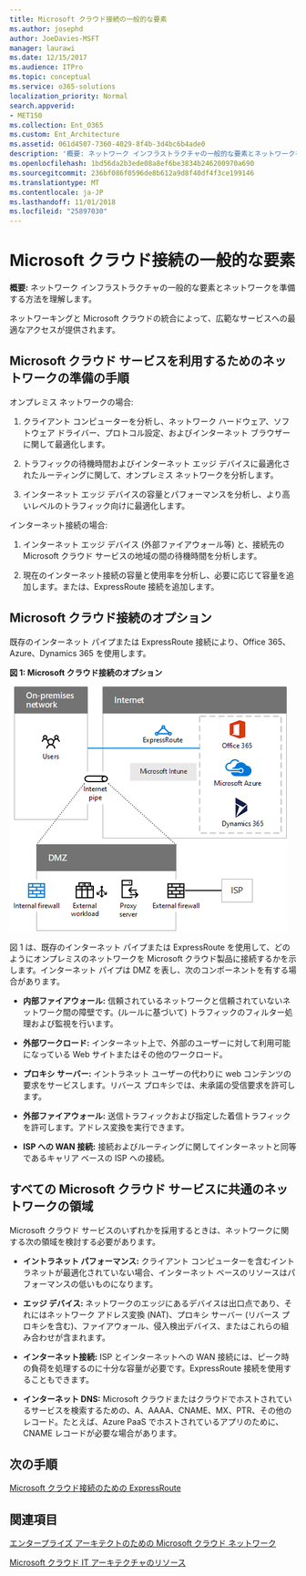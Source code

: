 ```yaml
---
title: Microsoft クラウド接続の一般的な要素
ms.author: josephd
author: JoeDavies-MSFT
manager: laurawi
ms.date: 12/15/2017
ms.audience: ITPro
ms.topic: conceptual
ms.service: o365-solutions
localization_priority: Normal
search.appverid:
- MET150
ms.collection: Ent_O365
ms.custom: Ent_Architecture
ms.assetid: 061d4507-7360-4029-8f4b-3d4bc6b4ade0
description: '概要: ネットワーク インフラストラクチャの一般的な要素とネットワークを準備する方法を理解します。'
ms.openlocfilehash: 1bd56da2b3ede08a8ef6be3834b246200970a690
ms.sourcegitcommit: 236bf086f0596de8b612a9d8f40df4f3ce199146
ms.translationtype: MT
ms.contentlocale: ja-JP
ms.lasthandoff: 11/01/2018
ms.locfileid: "25897030"
---
```

# <a name="common-elements-of-microsoft-cloud-connectivity"></a>Microsoft クラウド接続の一般的な要素

 **概要:** ネットワーク インフラストラクチャの一般的な要素とネットワークを準備する方法を理解します。
  
ネットワーキングと Microsoft クラウドの統合によって、広範なサービスへの最適なアクセスが提供されます。
  
## <a name="steps-to-prepare-your-network-for-microsoft-cloud-services"></a>Microsoft クラウド サービスを利用するためのネットワークの準備の手順
<a name="steps"> </a>

オンプレミス ネットワークの場合:
  
1. クライアント コンピューターを分析し、ネットワーク ハードウェア、ソフトウェア ドライバー、プロトコル設定、およびインターネット ブラウザーに関して最適化します。
    
2. トラフィックの待機時間およびインターネット エッジ デバイスに最適化されたルーティングに関して、オンプレミス ネットワークを分析します。
    
3. インターネット エッジ デバイスの容量とパフォーマンスを分析し、より高いレベルのトラフィック向けに最適化します。
    
インターネット接続の場合:
  
1. インターネット エッジ デバイス (外部ファイアウォール等) と、接続先の Microsoft クラウド サービスの地域の間の待機時間を分析します。
    
2. 現在のインターネット接続の容量と使用率を分析し、必要に応じて容量を追加します。または、ExpressRoute 接続を追加します。
    
## <a name="microsoft-cloud-connectivity-options"></a>Microsoft クラウド接続のオプション
<a name="steps"> </a>

既存のインターネット パイプまたは ExpressRoute 接続により、Office 365、Azure、Dynamics 365 を使用します。
  
**図 1: Microsoft クラウド接続のオプション**

![図 1:Microsoft クラウド接続のオプション](media/Network-Poster/CommonElements.png)

  
図 1 は、既存のインターネット パイプまたは ExpressRoute を使用して、どのようにオンプレミスのネットワークを Microsoft クラウド製品に接続するかを示します。インターネット パイプは DMZ を表し、次のコンポーネントを有する場合があります。
  
- **内部ファイアウォール:** 信頼されているネットワークと信頼されていないネットワーク間の障壁です。(ルールに基づいて) トラフィックのフィルター処理および監視を行います。
    
- **外部ワークロード:** インターネット上で、外部のユーザーに対して利用可能になっている Web サイトまたはその他のワークロード。
    
- **プロキシ サーバー:** イントラネット ユーザーの代わりに web コンテンツの要求をサービスします。リバース プロキシでは、未承諾の受信要求を許可します。
    
- **外部ファイアウォール:** 送信トラフィックおよび指定した着信トラフィックを許可します。アドレス変換を実行できます。
    
- **ISP への WAN 接続:** 接続およびルーティングに関してインターネットと同等であるキャリア ベースの ISP への接続。
    
## <a name="areas-of-networking-common-to-all-microsoft-cloud-services"></a>すべての Microsoft クラウド サービスに共通のネットワークの領域
<a name="steps"> </a>

Microsoft クラウド サービスのいずれかを採用するときは、ネットワークに関する次の領域を検討する必要があります。
  
- **イントラネット パフォーマンス:** クライアント コンピューターを含むイントラネットが最適化されていない場合、インターネット ベースのリソースはパフォーマンスの低いものになります。
    
- **エッジ デバイス:** ネットワークのエッジにあるデバイスは出口点であり、それにはネットワーク アドレス変換 (NAT)、プロキシ サーバー (リバース プロキシを含む)、ファイアウォール、侵入検出デバイス、またはこれらの組み合わせが含まれます。
    
- **インターネット接続:** ISP とインターネットへの WAN 接続には、ピーク時の負荷を処理するのに十分な容量が必要です。ExpressRoute 接続を使用することもできます。
    
- **インターネット DNS:** Microsoft クラウドまたはクラウドでホストされているサービスを検索するための、A、AAAA、CNAME、MX、PTR、その他のレコード。たとえば、Azure PaaS でホストされているアプリのために、CNAME レコードが必要な場合があります。
    

## <a name="next-step"></a>次の手順

[Microsoft クラウド接続のための ExpressRoute](expressroute-for-microsoft-cloud-connectivity.md)

## <a name="see-also"></a>関連項目

<a name="steps"> </a>

[エンタープライズ アーキテクトのための Microsoft クラウド ネットワーク](microsoft-cloud-networking-for-enterprise-architects.md)
  
[Microsoft クラウド IT アーキテクチャのリソース](microsoft-cloud-it-architecture-resources.md)


